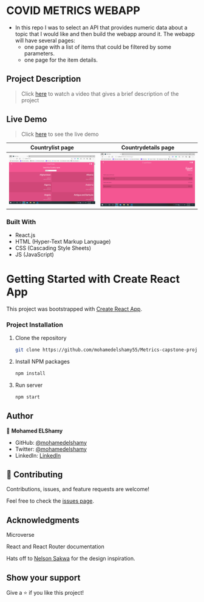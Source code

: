 # COVID METRICS WEBAPP
- In this repo I was to select an API that provides numeric data about a topic that I would like and then build the webapp around it. The webapp will have several pages:
  - one page with a list of items that could be filtered by some parameters.
  - one page for the item details.

## Project Description
> Click [here](https://www.loom.com/share/e368cef5bca44691ac55898afa35fa68) to watch a video that gives a brief description of the project

## Live Demo
> Click [here]() to see the live demo


Countrylist page                              |  Countrydetails page
:------------------------------------------:|:------------------------------------------:
![](./src/assets/img/countrylist.png)   |  ![](./src/assets/img/countrydata.png) 

### Built With

- React.js
- HTML (Hyper-Text Markup Language)
- CSS (Cascading Style Sheets)
- JS (JavaScript)

# Getting Started with Create React App

This project was bootstrapped with [Create React App](https://github.com/facebook/create-react-app).

### Project Installation

1. Clone the repository
   ```sh
   git clone https://github.com/mohamedelshamy55/Metrics-capstone-project.git
   ```
2. Install NPM packages
   ```sh
   npm install
   ```
3. Run server
   ```sh
   npm start
   ```
## Author

👤 **Mohamed ELShamy**

- GitHub: [@mohamedelshamy](https://github.com/mohamedelshamy55) 
- Twitter: [@mohamedelshamy](https://mobile.twitter.com/moelshamy55) 
- LinkedIn: [LinkedIn](https://www.linkedin.com/in/mohamedelshamy85/) 

## 🤝 Contributing

Contributions, issues, and feature requests are welcome!

Feel free to check the [issues page](https://github.com/mohamedelshamy55/Metrics-capstone-project/issues).

## Acknowledgments
Microverse

React and React Router documentation

Hats off to [Nelson Sakwa](https://www.behance.net/sakwadesignstudio) for the design inspiration.


## Show your support

Give a ⭐️ if you like this project!
